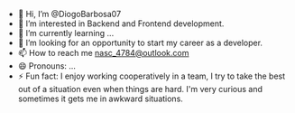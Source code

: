  - 👋 Hi, I’m @DiogoBarbosa07
- 👀 I’m interested in Backend and Frontend development.
- 🌱 I’m currently learning ...
- 💞️ I’m looking for an opportunity to start my career as a developer.
- 📫 How to reach me nasc_4784@outlook.com
- 😄 Pronouns: ...
- ⚡ Fun fact: I enjoy working cooperatively in a team, I try to take the best out of a situation even when things are hard. I'm very curious and sometimes it gets me in awkward situations.

<!---
DiogoBarbosa07/DiogoBarbosa07 is a ✨ special ✨ repository because its `README.md` (this file) appears on your GitHub profile.
You can click the Preview link to take a look at your changes.
--->
